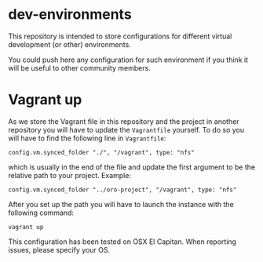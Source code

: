 dev-environments
================

This repository is intended to store configurations for different virtual development (or other) environments.

You could push here any configuration for such environment if you think it will be useful to other community members.

Vagrant up
==========

As we store the Vagrant file in this repository and the project in another repository you will have to update the ```Vagrantfile``` yourself.
To do so you will have to find the following line in ```Vagrantfile```:

    config.vm.synced_folder "./", "/vagrant", type: "nfs"
    
which is usually in the end of the file and update the first argument to be the relative path to your project. Example:

    config.vm.synced_folder "../oro-project", "/vagrant", type: "nfs"

After you set up the path you will have to launch the instance with the following command:

    vagrant up
    
This configuration has been tested on OSX El Capitan. When reporting issues, please specify your OS.
